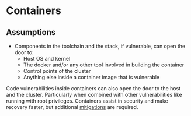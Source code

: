 # Containers

## Assumptions

* Components in the toolchain and the stack, if vulnerable, can open the door to:
  * Host OS and kernel
  * The docker and/or any other tool involved in building the container
  * Control points of the cluster
  * Anything else inside a container image that is vulnerable

Code vulnerabilities inside containers can also open the door to the host and the cluster. Particularly when combined with other vulnerabilities like running with root privileges. Containers assist in security and make recovery faster, but additional [mitigations](../../../mitigations/application/Containers.md) are required.


